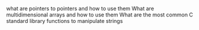 what are pointers to pointers and how to use them
What are multidimensional arrays and how to use them
What are the most common C standard library functions to manipulate strings
